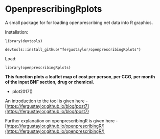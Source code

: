 # OpenprescribingRplots

A small package for for loading openprescribing.net data into R graphics.

Installation:

`library(devtools)`

`devtools::install_github("fergustaylor/openprescribingRplots")`

Load:

`library(openprescribingRplots)`

__This function plots a leaflet map of cost per person, per CCG, per month of the input BNF section, drug or chemical.__

 *  plot2017()

An introduction to the tool is given here - [https://fergustaylor.github.io/blog/post7](https://fergustaylor.github.io/blog/post7)

Further explanation on openprescribingR is given here - [https://fergustaylor.github.io/openprescribingR/](https://fergustaylor.github.io/openprescribingR/)
